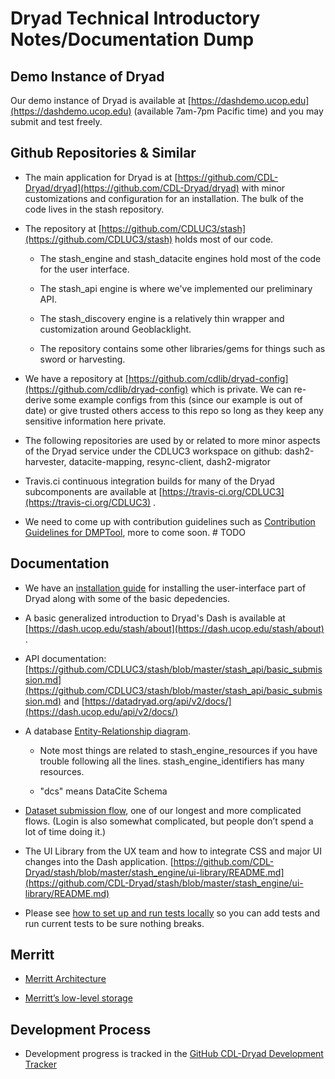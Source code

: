 # Dryad Technical Introductory Notes/Documentation Dump

## Demo Instance of Dryad

Our demo instance of Dryad is available at [https://dashdemo.ucop.edu](https://dashdemo.ucop.edu) (available 7am-7pm Pacific time) and you may submit and test freely.

## Github Repositories & Similar

* The main application for Dryad is at [https://github.com/CDL-Dryad/dryad](https://github.com/CDL-Dryad/dryad) with minor customizations and configuration for an installation.  The bulk of the code lives in the stash repository.

* The repository at [https://github.com/CDLUC3/stash](https://github.com/CDLUC3/stash) holds most of our code.

    * The stash_engine and stash_datacite engines hold most of the code for the user interface.

    * The stash_api engine is where we've implemented our preliminary API.

    * The stash_discovery engine is a relatively thin wrapper and customization around Geoblacklight.

    * The repository contains some other libraries/gems for things such as sword or harvesting.

* We have a repository at [https://github.com/cdlib/dryad-config](https://github.com/cdlib/dryad-config) which is private.  We can re-derive some example configs from this (since our example is out of date) or give trusted others access to this repo so long as they keep any sensitive information here private.

* The following repositories are used by or related to more minor aspects of the Dryad service under the  CDLUC3 workspace on github:  dash2-harvester, datacite-mapping, resync-client, dash2-migrator

* Travis.ci continuous integration builds for many of the Dryad subcomponents are available at [https://travis-ci.org/CDLUC3](https://travis-ci.org/CDLUC3) .

* We need to come up with contribution guidelines such as [Contribution Guidelines for DMPTool](https://github.com/DMPRoadmap/roadmap/blob/development/CONTRIBUTING.md), more to come soon.  # TODO

## Documentation

* We have an [installation guide](dryad_install.md) for installing the user-interface part of Dryad along with some of the basic depedencies.

* A basic generalized introduction to Dryad's Dash is available at [https://dash.ucop.edu/stash/about](https://dash.ucop.edu/stash/about) .

* API documentation: [https://github.com/CDLUC3/stash/blob/master/stash_api/basic_submission.md](https://github.com/CDLUC3/stash/blob/master/stash_api/basic_submission.md) and [https://datadryad.org/api/v2/docs/](https://dash.ucop.edu/api/v2/docs/)

* A database [Entity-Relationship diagram](other_files/dash_er_2018-06.pdf).  

    * Note most things are related to stash_engine_resources if you have trouble following all the lines.  stash_engine_identifiers has many resources.

    * "dcs" means DataCite Schema

* [Dataset submission flow](submission_flow.md), one of our longest and more complicated flows.  (Login is also somewhat complicated, but people don’t spend a lot of time doing it.)

* The UI Library from the UX team and how to integrate CSS and major UI changes into the Dash application.  [https://github.com/CDL-Dryad/stash/blob/master/stash_engine/ui-library/README.md](https://github.com/CDL-Dryad/stash/blob/master/stash_engine/ui-library/README.md)

* Please see [how to set up and run tests locally](local_testing_setup.md) so you can add tests and run current tests to be sure nothing breaks.

## Merritt

* [Merritt Architecture](https://github.com/CDLUC3/mrt-doc/wiki/Architecture)

* [Merritt’s low-level storage](https://github.com/CDLUC3/mrt-doc/wiki/Storage)

## Development Process

* Development progress is tracked in the [GitHub CDL-Dryad Development Tracker](https://github.com/CDL-Dryad/dryad-product-roadmap/projects)

